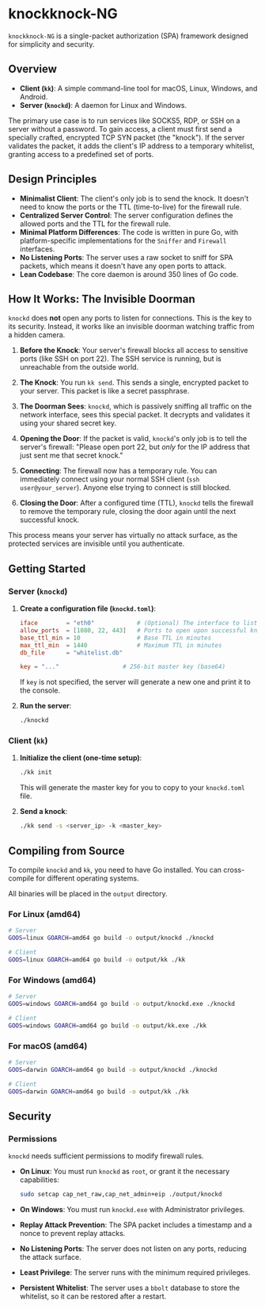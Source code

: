 # knockknock-NG

`knockknock-NG` is a single-packet authorization (SPA) framework designed for simplicity and security.

## Overview

- **Client (`kk`)**: A simple command-line tool for macOS, Linux, Windows, and Android.
- **Server (`knockd`)**: A daemon for Linux and Windows.

The primary use case is to run services like SOCKS5, RDP, or SSH on a server without a password. To gain access, a client must first send a specially crafted, encrypted TCP SYN packet (the "knock"). If the server validates the packet, it adds the client's IP address to a temporary whitelist, granting access to a predefined set of ports.

## Design Principles

- **Minimalist Client**: The client's only job is to send the knock. It doesn't need to know the ports or the TTL (time-to-live) for the firewall rule.
- **Centralized Server Control**: The server configuration defines the allowed ports and the TTL for the firewall rule.
- **Minimal Platform Differences**: The code is written in pure Go, with platform-specific implementations for the `Sniffer` and `Firewall` interfaces.
- **No Listening Ports**: The server uses a raw socket to sniff for SPA packets, which means it doesn't have any open ports to attack.
- **Lean Codebase**: The core daemon is around 350 lines of Go code.

## How It Works: The Invisible Doorman

`knockd` does **not** open any ports to listen for connections. This is the key to its security. Instead, it works like an invisible doorman watching traffic from a hidden camera.

1.  **Before the Knock**: Your server's firewall blocks all access to sensitive ports (like SSH on port 22). The SSH service is running, but is unreachable from the outside world.

2.  **The Knock**: You run `kk send`. This sends a single, encrypted packet to your server. This packet is like a secret passphrase.

3.  **The Doorman Sees**: `knockd`, which is passively sniffing all traffic on the network interface, sees this special packet. It decrypts and validates it using your shared secret key.

4.  **Opening the Door**: If the packet is valid, `knockd`'s only job is to tell the server's firewall: "Please open port 22, but *only* for the IP address that just sent me that secret knock."

5.  **Connecting**: The firewall now has a temporary rule. You can immediately connect using your normal SSH client (`ssh user@your_server`). Anyone else trying to connect is still blocked.

6.  **Closing the Door**: After a configured time (TTL), `knockd` tells the firewall to remove the temporary rule, closing the door again until the next successful knock.

This process means your server has virtually no attack surface, as the protected services are invisible until you authenticate.

## Getting Started

### Server (`knockd`)

1.  **Create a configuration file (`knockd.toml`)**:

    ```toml
    iface        = "eth0"            # (Optional) The interface to listen on. Auto-detected if not specified.
    allow_ports  = [1080, 22, 443]   # Ports to open upon successful knock
    base_ttl_min = 10                # Base TTL in minutes
    max_ttl_min  = 1440              # Maximum TTL in minutes
    db_file      = "whitelist.db"

    key = "..."                  # 256-bit master key (base64)
    ```

    If `key` is not specified, the server will generate a new one and print it to the console.

2.  **Run the server**:

    ```bash
    ./knockd
    ```

### Client (`kk`)

1.  **Initialize the client (one-time setup)**:

    ```bash
    ./kk init
    ```

    This will generate the master key for you to copy to your `knockd.toml` file.

2.  **Send a knock**:

    ```bash
    ./kk send -s <server_ip> -k <master_key>
    ```

## Compiling from Source

To compile `knockd` and `kk`, you need to have Go installed. You can cross-compile for different operating systems.

All binaries will be placed in the `output` directory.

### For Linux (amd64)

```bash
# Server
GOOS=linux GOARCH=amd64 go build -o output/knockd ./knockd

# Client
GOOS=linux GOARCH=amd64 go build -o output/kk ./kk
```

### For Windows (amd64)

```bash
# Server
GOOS=windows GOARCH=amd64 go build -o output/knockd.exe ./knockd

# Client
GOOS=windows GOARCH=amd64 go build -o output/kk.exe ./kk
```

### For macOS (amd64)

```bash
# Server
GOOS=darwin GOARCH=amd64 go build -o output/knockd ./knockd

# Client
GOOS=darwin GOARCH=amd64 go build -o output/kk ./kk
```

## Security

### Permissions

`knockd` needs sufficient permissions to modify firewall rules.

-   **On Linux**: You must run `knockd` as `root`, or grant it the necessary capabilities:
    ```bash
    sudo setcap cap_net_raw,cap_net_admin+eip ./output/knockd
    ```
-   **On Windows**: You must run `knockd.exe` with Administrator privileges.


- **Replay Attack Prevention**: The SPA packet includes a timestamp and a nonce to prevent replay attacks.
- **No Listening Ports**: The server does not listen on any ports, reducing the attack surface.
- **Least Privilege**: The server runs with the minimum required privileges.
- **Persistent Whitelist**: The server uses a `bbolt` database to store the whitelist, so it can be restored after a restart.
